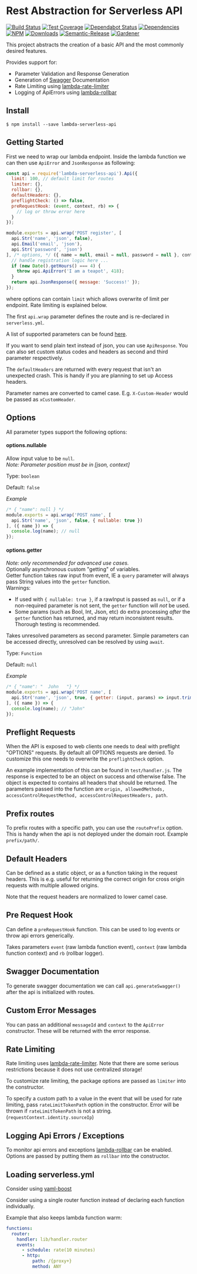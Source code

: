 # Rest Abstraction for Serverless API
 
[![Build Status](https://circleci.com/gh/blackflux/lambda-serverless-api.png?style=shield)](https://circleci.com/gh/blackflux/lambda-serverless-api)
[![Test Coverage](https://img.shields.io/coveralls/blackflux/lambda-serverless-api/master.svg)](https://coveralls.io/github/blackflux/lambda-serverless-api?branch=master)
[![Dependabot Status](https://api.dependabot.com/badges/status?host=github&repo=blackflux/lambda-serverless-api)](https://dependabot.com)
[![Dependencies](https://david-dm.org/blackflux/lambda-serverless-api/status.svg)](https://david-dm.org/blackflux/lambda-serverless-api)
[![NPM](https://img.shields.io/npm/v/lambda-serverless-api.svg)](https://www.npmjs.com/package/lambda-serverless-api)
[![Downloads](https://img.shields.io/npm/dt/lambda-serverless-api.svg)](https://www.npmjs.com/package/lambda-serverless-api)
[![Semantic-Release](https://github.com/blackflux/js-gardener/blob/master/assets/icons/semver.svg)](https://github.com/semantic-release/semantic-release)
[![Gardener](https://github.com/blackflux/js-gardener/blob/master/assets/badge.svg)](https://github.com/blackflux/js-gardener)

This project abstracts the creation of a basic API and the most commonly desired features.

Provides support for:

- Parameter Validation and Response Generation
- Generation of [Swagger](https://swagger.io/) Documentation
- Rate Limiting using [lambda-rate-limiter](https://github.com/blackflux/lambda-rate-limiter)
- Logging of ApiErrors using [lambda-rollbar](https://github.com/blackflux/lambda-rollbar)

## Install

    $ npm install --save lambda-serverless-api

## Getting Started

First we need to wrap our lambda endpoint. Inside the lambda function we can then use `ApiError` and `JsonResponse` as following:

<!-- eslint-disable import/no-unresolved -->
```js
const api = require('lambda-serverless-api').Api({
  limit: 100, // default limit for routes
  limiter: {},
  rollbar: {},
  defaultHeaders: {},
  preflightCheck: () => false,
  preRequestHook: (event, context, rb) => {
    // log or throw error here
  }
});

module.exports = api.wrap('POST register', [
  api.Str('name', 'json', false),
  api.Email('email', 'json'),
  api.Str('password', 'json')
], /* options, */ ({ name = null, email = null, password = null }, context, rb, event) => {
  // handle registration logic here ...
  if (new Date().getHours() === 4) {
    throw api.ApiError('I am a teapot', 418);
  }
  return api.JsonResponse({ message: 'Success!' });
});

```
where options can contain `limit` which allows overwrite of limit per endpoint. Rate limiting is explained below.

The first `api.wrap` parameter defines the route and is re-declared in `serverless.yml`. 

A list of supported parameters can be found [here](lib/param.js).

If you want to send plain text instead of json, you can use `ApiResponse`. You can also set custom status codes and headers as second and third parameter respectively.

The `defaultHeaders` are returned with every request that isn't an unexpected crash. This is handy if you are planning to set up Access headers.

Parameter names are converted to camel case. E.g. `X-Custom-Header` would be passed as `xCustomHeader`.

## Options

All parameter types support the following options:

#### options.nullable

Allow input value to be `null`.<br> 
_Note: Parameter position must be in [json, context]_

Type: `boolean`

Default: `false`

*Example*
<!-- eslint-disable no-undef, no-console -->
```javascript
/* { "name": null } */
module.exports = api.wrap('POST name', [
  api.Str('name', 'json', false, { nullable: true })
], ({ name }) => {
  console.log(name); // null
});
```

#### options.getter

_*Note: only recommended for advanced use cases.*_<br>
Optionally asynchronous custom "getting" of variables.<br>
Getter function takes raw input from event, IE a `query` parameter will always pass String values into the `getter` function.<br>
Warnings:
* If used with `{ nullable: true }`, if a rawInput is passed as `null`, or if a non-required parameter is not sent, the `getter` function will _not_ be used.
* Some params (such as Bool, Int, Json, etc) do extra processing _after_ the `getter` function has returned, and may return inconsistent results. Thorough testing is recommended.

Takes unresolved parameters as second parameter. Simple parameters can be accessed directly, unresolved can be resolved by using `await`.

Type: `Function`

Default: `null`

*Example*
<!-- eslint-disable no-undef, no-console -->
```javascript
/* { "name": "  John   "} */
module.exports = api.wrap('POST name', [
  api.Str('name', 'json', true, { getter: (input, params) => input.trim() })
], ({ name }) => {
  console.log(name); // "John"
});
```

## Preflight Requests

When the API is exposed to web clients one needs to deal with preflight 
"OPTIONS" requests. By default all OPTIONS requests are denied. To 
customize this one needs to overwrite the `preflightCheck` option.

An example implementation of this can be found in `test/handler.js`.
The response is expected to be an object on success and otherwise false.
The object is expected to contains all headers that should be returned. 
The parameters passed into the function are 
`origin, allowedMethods, accessControlRequestMethod, accessControlRequestHeaders, path`.

## Prefix routes

To prefix routes with a specific path, you can use the `routePrefix` option. This is handy when the api is not
deployed under the domain root. Example `prefix/path/`.

## Default Headers

Can be defined as a static object, or as a function taking in the request headers. This is e.g. useful for 
returning the correct origin for cross origin requests with multiple allowed origins.

Note that the request headers are normalized to lower camel case.

## Pre Request Hook

Can define a `preRequestHook` function. This can be used to log events or throw api errors generically.

Takes parameters `event` (raw lambda function event), `context` (raw lambda function context) and `rb` (rollbar logger).

## Swagger Documentation

To generate swagger documentation we can call `api.generateSwagger()` after the api is initialized with routes.

## Custom Error Messages

You can pass an additional `messageId` and `context` to the `ApiError` constructor.
These will be returned with the error response.

## Rate Limiting

Rate limiting uses [lambda-rate-limiter](https://github.com/blackflux/lambda-rate-limiter). Note that there are some serious restrictions because it does not use centralized storage!

To customize rate limiting, the package options are passed as `limiter` into the constructor.

To specify a custom path to a value in the event that will be used for rate limiting, pass `rateLimitTokenPath` option in the constructor. Error will be thrown if `rateLimitTokenPath` is not a string. (`requestContext.identity.sourceIp`) 

## Logging Api Errors / Exceptions

To monitor api errors and exceptions [lambda-rollbar](https://github.com/blackflux/lambda-rollbar) can be enabled. Options are passed by putting them as `rollbar` into the constructor.

## Loading serverless.yml

Consider using [yaml-boost](https://github.com/blackflux/yaml-boost)

Consider using a single router function instead of declaring each function individually.

Example that also keeps lambda function warm:

```yml
functions:
  router:
    handler: lib/handler.router
    events:
      - schedule: rate(10 minutes)
      - http:
          path: /{proxy+}
          method: ANY
```
